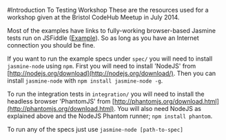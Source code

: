 #Introduction To Testing Workshop
These are the resources used for a workshop given at the Bristol CodeHub Meetup in July 2014.

Most of the examples have links to fully-working browser-based Jasmine tests run on JSFiddle
([Example](http://jsfiddle.net/wzAyL/136/)). So as long as you have an Internet connection you
should be fine.

If you want to run the example specs under `spec/` you will need to install `jasmine-node` using `npm`.
First you will need to install 'NodeJS' from [http://nodejs.org/download](http://nodejs.org/download/).
Then you can install `jasmine-node` with `npm install jasmine-node -g`.

To run the integration tests in `integration/` you will need to install the headless browser 'PhantomJS' from
[http://phantomjs.org/download.html](http://phantomjs.org/download.html). You will also need NodeJS as explained
above and the NodeJS Phantom runner; `npm install phantom`.

To run any of the specs just use `jasmine-node [path-to-spec]`
